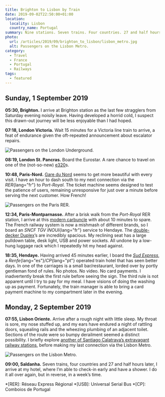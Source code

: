 ```yaml
---
title: Brighton to Lisbon by Train
date: 2019-09-02T22:50:00+01:00
location:
  locality: Lisbon
  country_name: Portugal
summary: Nine stations. Seven trains. Four countries. 27 and half hours.
photo:
  url: /articles/2019/09/brighton_to_lisbon/lisbon_metro.jpg
  alt: Passengers on the Lisbon Metro.
category:
  - Travel
  - France
  - Portugal
  - Railways
tags:
  - featured
---
```

## Sunday, 1 September 2019

**05:30, Brighton.** I arrive at Brighton station as the last few stragglers from Saturday evening noisily leave. Having developed a horrid cold, I suspect this drawn-out journey will be less enjoyable than I had hoped.

**07:18, London Victoria.** Wait 15 minutes for a Victoria line train to arrive, a feat of endurance given the oft-repeated announcement about escalator repairs.

![](london_underground.jpg 'Passengers on the London Underground.')

**08:19, London St. Pancras.** Board the Eurostar. A rare chance to travel on one of the (not-so-new) [e320][1]s.

**10:48, Paris-Nord.** [Gare du Nord][2] seems to get more beautiful with every visit. I have an hour to dash south to my next connection via the *RER*{lang="fr"} to *Port-Royal*. The ticket machine seems designed to test the patience of users, remaining unresponsive for just over a minute before serving the next customer. How French!

![](paris_rer.jpg 'Passengers on the Paris RER.')

**12:34, Paris-Montparnasse.** After a brisk walk from the *Port-Royal* RER station, I arrive at this [modern carbuncle][3] with about 10 minutes to spare. The French railway system is now a mishmash of different brands, so I board an *SNCF TGV INOUI*{lang="fr"} service to Hendaye. The [double-decker Duplex][4]’s are incredibly spacious. My reclining seat has a large pulldown table, desk light, USB and power sockets. All undone by a low-hung luggage rack which I repeatedly hit my head against.

**18:35, Hendaye.** Having arrived 45 minutes earlier, I board the [*Sud Express*][5], a *Renfe*{lang="es"}/*CP*{lang="pt"} operated train hotel that has seen better days. In one of the carriages is a small bar/restaurant, lorded over by portly gentleman fond of rules. No photos. No video. No card payments. I inadvertently break the first rule before seeing the sign. The third rule is not apparent until I try to pay for my meal. I have visions of doing the washing up as payment. Fortunately, the train manager is able to bring a card payment machine to my compartment later in the evening.

## Monday, 2 September 2019

**07:55, Lisbon Oriente.** Arrive after a rough night with little sleep. My throat is sore, my nose stuffed up, and my ears have endured a night of rattling doors, squealing rails and the wheezing plumbing of an adjacent toilet. Sections of the route were so bumpy derailment seemed a distinct possibility. I briefly explore [another of Santiago Calatrava’s extravagant railway stations][6], before making my last connection via the Lisbon Metro.

![](lisbon_metro.jpg 'Passengers on the Lisbon Metro.')

**09:00, Saldanha.** Seven trains, four countries and 27 and half hours later, I arrive at my hotel, where I’m able to check-in early and have a shower. I do it all over again, but in reverse, in a week’s time.

[1]: https://en.wikipedia.org/wiki/British_Rail_Class_374
[2]: https://en.wikipedia.org/wiki/Gare_du_Nord
[3]: https://en.wikipedia.org/wiki/Gare_Montparnasse
[4]: https://en.wikipedia.org/wiki/SNCF_TGV_Duplex
[5]: https://en.wikipedia.org/wiki/Sud_Express
[6]: https://en.wikipedia.org/wiki/Gare_do_Oriente

*[RER]: Réseau Express Régional
*[USB]: Universal Serial Bus
*[CP]: Comboios de Portugal
